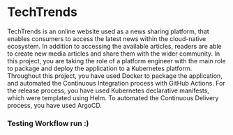 # TechTrends
TechTrends is an online website used as a news sharing platform, that enables consumers to access the latest news within the cloud-native ecosystem. In addition to accessing the available articles, readers are able to create new media articles and share them with the wider community. In this project, you are taking the role of a platform engineer with the main role to package and deploy the application to a Kubernetes platform. Throughout this project, you have used Docker to package the application, and automated the Continuous Integration process with GitHub Actions. For the release process, you have used Kubernetes declarative manifests, which were templated using Helm. To automated the Continuous Delivery process, you have used ArgoCD.
### Testing Workflow run :)
